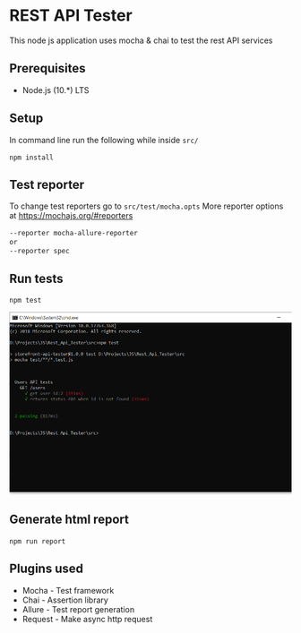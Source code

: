# REST API Tester
This node js application uses mocha & chai to test the rest API services


## Prerequisites
* Node.js (10.*) LTS

## Setup
In command line run the following while inside `src/`
```
npm install
```
## Test reporter
To change test reporters go to `src/test/mocha.opts`
More reporter options at https://mochajs.org/#reporters
```
--reporter mocha-allure-reporter
or
--reporter spec
```

## Run tests
```
npm test
```
![Test run snap](docs/snaps/snap_cmd.PNG)


## Generate html report
```
npm run report
```

## Plugins used
* Mocha - Test framework
* Chai - Assertion library
* Allure - Test report generation
* Request - Make async http request